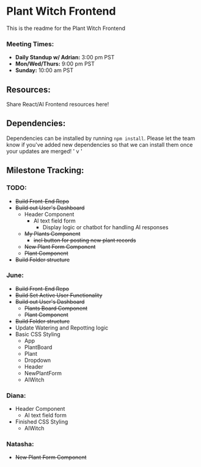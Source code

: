 # Plant Witch Frontend
This is the readme for the Plant Witch Frontend <br>

### Meeting Times:

* **Daily Standup w/ Adrian:** 3:00 pm PST
* **Mon/Wed/Thurs:** 9:00 pm PST
* **Sunday:** 10:00 am PST
## Resources:
Share React/AI Frontend resources here!

## Dependencies:
Dependencies can be installed by running `npm install`. Please let the team know if you've added new dependencies so that we can install them once your updates are merged! ' v  '

## Milestone Tracking:
### TODO:
- ~~Build Front-End Repo~~
- ~~Build out User's Dashboard~~
  - Header Component
    - AI text field form
      - Display logic or chatbot for handling AI responses
  - ~~My Plants Component~~
    - ~~incl button for posting new plant records~~
  - ~~New Plant Form Component~~
  - ~~Plant Component~~
- ~~Build Folder structure~~

### June:

- ~~Build Front-End Repo~~
- ~~Build Set Active User Functionality~~
- ~~Build out User's Dashboard~~
  - ~~Plants Board Component~~
  - ~~Plant Component~~
- ~~Build Folder structure~~
- Update Watering and Repotting logic
- Basic CSS Styling
  - App
  - PlantBoard
  - Plant
  - Dropdown
  - Header
  - NewPlantForm
  - AIWitch

### Diana:
- Header Component
  - AI text field form
- Finished CSS Styling
  - AIWitch

### Natasha:

- ~~New Plant Form Component~~

